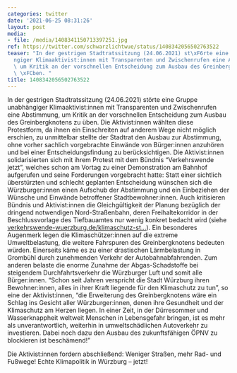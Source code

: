 ```yaml
---
categories: twitter
date: '2021-06-25 08:31:26'
layout: post
media:
- file: /media/1408341150713397251.jpg
ref: https://twitter.com/schwarzlichtwue/status/1408342056502763522
teaser: "In der gestrigen Stadtratssitzung (24.06.2021) st\xF6rte eine Gruppe unabh\xE4\
  ngiger Klimaaktivist:innen mit Transparenten und Zwischenrufen eine Abstimmung,\
  \ um Kritik an der vorschnellen Entscheidung zum Ausbau des Greinbergknotens zu\
  \ \xFCben. "
title: 1408342056502763522
---
```

In der gestrigen Stadtratssitzung (24.06.2021) störte eine Gruppe unabhängiger Klimaaktivist:innen mit Transparenten und Zwischenrufen eine Abstimmung, um Kritik an der vorschnellen Entscheidung zum Ausbau des Greinbergknotens zu üben. 
Die Aktivist:innen wählten diese Protestform, da ihnen ein Einschreiten auf anderem Wege nicht möglich erschien, zu unmittelbar stellte der Stadtrat den Ausbau zur Abstimmung, ohne vorher sachlich vorgebrachte Einwände von Bürger:innen anzuhören und bei einer Entscheidungsfindung zu berücksichtigen. Die Aktivist:innen solidarisierten sich mit ihrem Protest mit dem Bündnis “Verkehrswende jetzt”, welches schon am Vortag zu einer Demonstration am Bahnhof aufgerufen und seine Forderungen vorgebracht hatte:
Statt einer sichtlich überstürzten und schlecht geplanten Entscheidung wünschen sich die Würzburger:innen einen Aufschub der Abstimmung und ein Einbeziehen der Wünsche und Einwände betroffener Stadtbewohner:innen.
Auch kritisieren Bündnis und Aktivist:innen die Gleichgültigkeit der Planung bezüglich der dringend notwendigen Nord-Straßenbahn, deren Freihaltekorridor in der Beschlussvorlage des Tiefbauamtes nur wenig konkret bedacht wird (siehe [verkehrswende-wuerzburg.de/klimaschutz-st…](https://www.verkehrswende-wuerzburg.de/klimaschutz-statt-greinbergknoten/)).
Ein besonderes Augenmerk legen die Klimaschützer:innen auf die extreme Umweltbelastung, die weitere Fahrspuren des Greinbergknotens bedeuten würden. Einerseits käme es zu einer drastischen Lärmbelastung in Grombühl durch zunehmenden Verkehr der Autobahnabfahrenden.
Zum anderen belaste die enorme Zunahme der Abgas-Schadstoffe bei steigendem Durchfahrtsverkehr die Würzburger Luft und somit alle Bürger:innen.
“Schon seit Jahren verspricht die Stadt Würzburg ihren Bewohner:innen, alles in ihrer Kraft liegende für den Klimaschutz zu tun”, so eine der Aktivist:innen, “die Erweiterung des Greinbergknotens wäre ein Schlag ins Gesicht aller Würzburger:innen, denen ihre Gesundheit und der
Klimaschutz am Herzen liegen. In einer Zeit, in der Dürresommer und Wasserknappheit weltweit Menschen in Lebensgefahr bringen, ist es mehr als unverantwortlich, weiterhin in umweltschädlichen Autoverkehr zu investieren.
Dabei noch dazu den Ausbau des zukunftsfähigen ÖPNV zu blockieren ist beschämend!”



Die Aktivist:innen fordern abschließend: Weniger Straßen, mehr Rad- und Fußwege! Echte Klimapolitik in Würzburg – jetzt!